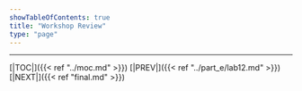 ```yaml
---
showTableOfContents: true
title: "Workshop Review"
type: "page"
---
```







___
[|TOC|]({{< ref "../moc.md" >}})
[|PREV|]({{< ref "../part_e/lab12.md" >}})
[|NEXT|]({{< ref "final.md" >}})